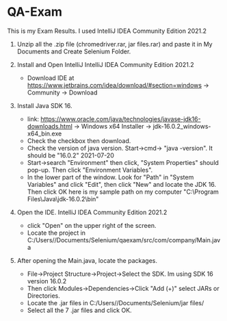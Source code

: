# QA-Exam

This is my Exam Results.
I used IntelliJ IDEA Community Edition 2021.2


1. Unzip all the .zip file (chromedriver.rar, jar files.rar) and paste it in My Documents and Create Selenium Folder.
2. Install and Open IntelliJ IntelliJ IDEA Community Edition 2021.2
   - Download IDE at https://www.jetbrains.com/idea/download/#section=windows -> Community -> Download

3. Install Java SDK 16. 
   - link: https://www.oracle.com/java/technologies/javase-jdk16-downloads.html -> Windows x64 Installer -> jdk-16.0.2_windows-x64_bin.exe
   - Check the checkbox then download.
   - Check the version of java version. Start->cmd-> "java -version". It should be "16.0.2" 2021-07-20
   - Start->search "Environment" then click, "System Properties" should pop-up. Then click "Environment Variables".
   - In the lower part of the window. Look for "Path" in "System Variables" and click "Edit", then click "New" and locate the JDK 16. Then click OK
     here is my sample path on my computer "C:\Program Files\Java\jdk-16.0.2\bin"

4. Open the IDE. IntelliJ IDEA Community Edition 2021.2
   - click "Open" on the upper right of the screen.
   - Locate the project in C:/Users/<name of pc>/Documents/Selenium/qaexam/src/com/company/Main.java

5. After opening the Main.java, locate the packages.
   - File->Project Structure->Project->Select the SDK. Im using SDK 16 version 16.0.2
   - Then click Modules->Dependencies->Click "Add (+)" select JARs or Directories.
   - Locate the .jar files in C:/Users/<name of pc>/Documents/Selenium/jar files/
   - Select all the 7 .jar files and click OK.
